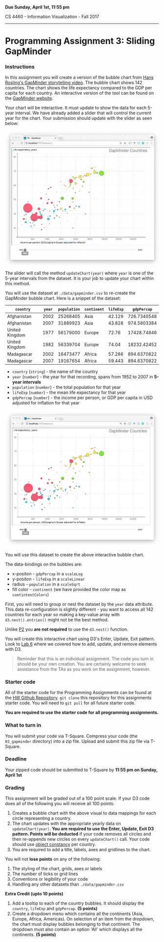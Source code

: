 **Due Sunday, April 1st, 11:55 pm**

CS 4460 - Information Visualization - Fall 2017

***

# Programming Assignment 3: Sliding GapMinder

### Instructions

In this assignment you will create a version of the bubble chart from [Hans Rosling's GapMinder storytelling video](https://www.ted.com/talks/hans_rosling_at_state). The bubble chart shows 142 countries. The chart shows the life expectancy compared to the GDP per capita for each country. An interactive version of the tool can be found on the [GapMinder website](http://www.gapminder.org/tools/#_chart-type=bubbles).

Your chart will be interactive. It must update to show the data for each 5-year interval. We have already added a slider that will control the current year for the chart. Your submission should update with the slider as seen below:

![Lab Result](img/p3_gapminder.gif)

The slider will call the method `updateChart(year)` where `year` is one of the 5-year intervals from the dataset. It is your job to update your chart within this method.

You will use the dataset at `./data/gapminder.csv` to re-create the GapMinder bubble chart. Here is a snippet of the dataset:

| `country`      |`year`|`population`|`continent` |`lifeExp`|`gdpPercap`  |
|----------------|------|------------|------------|---------|-------------|
| Afghanistan    | 2002 | 25268405   | Asia       | 42.129  | 726.7340548 |
| Afghanistan    | 2007 | 31889923   | Asia       | 43.828  | 974.5803384 |
| United Kingdom | 1977 | 56179000   | Europe     | 72.76   | 17428.74846 |
| United Kingdom | 1982 | 56339704   | Europe     | 74.04   | 18232.42452 |
| Madagascar     | 2002 | 16473477   | Africa     | 57.286  | 894.6370822 |
| Madagascar     | 2007 | 19167654   | Africa     | 59.443  | 894.6370822 |

* `country` (`string`) - the name of the country
* `year` (`number`) - the year for that recording, spans from 1952 to 2007 in **5-year intervals**
* `population` (`number`) - the total population for that year
* `lifeExp` (`number`) - the mean life expectancy for that year
* `gdpPercap` (`number`) - the income per person, or GDP per capita in USD adjusted for inflation for that year

![Lab Result](img/p3_gapminder_image.jpeg)

You will use this dataset to create the above interactive bubble chart.

The data-bindings on the bubbles are:
* x-positon - `gdpPercap` in a `scaleLog`
* y-positon - `lifeExp` in a `scaleLinear`
* radius - `population` in a `scaleSqrt`
* fill color - `continent` (we have provided the color map as `contintentColors`)

First, you will need to group or nest the dataset by the `year` data attribute. This data re-configuration is slightly different - you want to access all 142 countries for each year so making a key-value array with `d3.nest().entries()` might not be the best method.

Unlike [P2](https://github.gatech.edu/CS4460-Spring2018/Homework/tree/master/02_trellis_scatterplot) you **are not required** to use the `d3.nest()` function.

You will create this interactive chart using D3's Enter, Update, Exit pattern. Look to [Lab 6](https://github.gatech.edu/CS4460-Spring2018/Labs/wiki/Lab-6:-D3-Enter,-Update-&-Exit-(Pre-Lab)) where we covered how to add, update, and remove elements with D3.

> Reminder that this is an individual assignment. The code you turn in should be your own creation. You are certainly welcome to seek assistance from the TAs as you work on the assignment, however.

### Starter code

All of the starter code for the Programming Assignments can be found at the [HW Github Repository](https://github.gatech.edu/CS4460-Spring2018/Homework). `git clone` this repository for this assignments starter code. You will need to `git pull` for all future starter code.

**You are required to use the starter code for all programming assignments.**

### What to turn in

You will submit your code via T-Square. Compress your code (the `03_gapminder` directory) into a zip file. Upload and submit this zip file via T-Square.

### Deadline

Your zipped code should be submitted to T-Square by **11:55 pm on Sunday, April 1st**

### Grading

This assignment will be graded out of a 100 point scale. If your D3 code does all of the following you will receive all 100 points:

1. Creates a bubble chart with the above visual to data mappings for each circle representing a country.
2. The chart updates with the appropriate yearly data on `updateChart(year)`. **You are required to use the Enter, Update, Exit D3 pattern. Points will be deducted** if your code removes all circles and then re-appends new circles on every `updateChart()` call. Your code should use [object constancy](https://bost.ocks.org/mike/constancy/) per country.
3. You are required to add a title, labels, axes and gridlines to the chart.

You will not **lose points** on any of the following:

1. The styling of the chart, grids, axes or labels
2. The number of ticks or grid lines
3. Conventions or legibility of your code
4. Handling any other datasets than `./data/gapminder.csv`

**Extra Credit (upto 10 points)**

1. Add a tooltip to each of the country bubbles. It should display the `country`, `lifeExp` and `gdpPercap`. **(5 points)**
2. Create a dropdown menu which contains all the continents (Asia, Europe, Africa, Americas). On selection of an item from the dropdown, the chart must display bubbles belonging to that continent. The dropdown must also contain an option 'All' which displays all the continents. **(5 points)**
